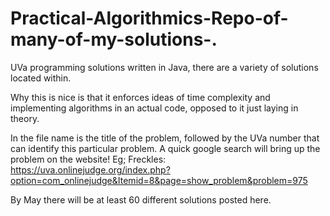 # Practical-Algorithmics-Repo-of-many-of-my-solutions-.
UVa programming solutions written in Java, there are a variety of solutions located within.

Why this is nice is that it enforces ideas of time complexity and implementing algorithms in an actual code, opposed to it just laying in theory.

In the file name is the title of the problem, followed by the UVa number that can identify this particular problem. A quick google search will bring up the problem on the website! Eg; Freckles: https://uva.onlinejudge.org/index.php?option=com_onlinejudge&Itemid=8&page=show_problem&problem=975

By May there will be at least 60 different solutions posted here.
